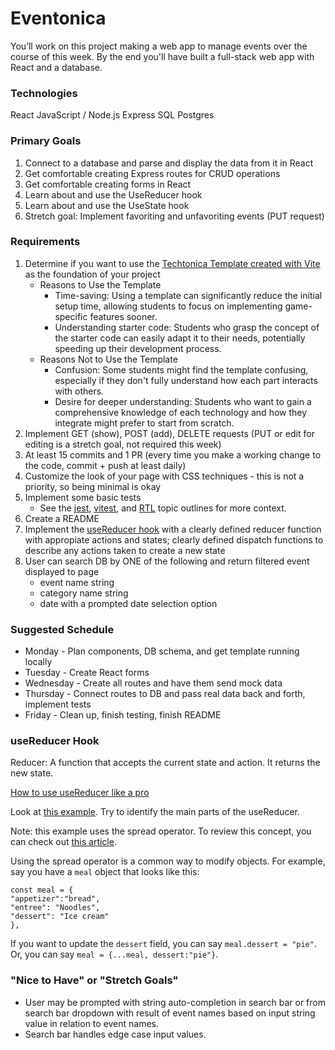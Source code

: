 # Eventonica

You’ll work on this project making a web app to manage events over the course of this week. By the end you'll have built a full-stack web app with React and a database.

### Technologies

React
JavaScript / Node.js
Express
SQL
Postgres

### Primary Goals

1. Connect to a database and parse and display the data from it in React
2. Get comfortable creating Express routes for CRUD operations
3. Get comfortable creating forms in React
4. Learn about and use the UseReducer hook
5. Learn about and use the UseState hook
6. Stretch goal: Implement favoriting and unfavoriting events (PUT request)

### Requirements

1. Determine if you want to use the [Techtonica Template created with Vite](https://github.com/Techtonica/curriculum/tree/main/projects/2023TemplateWithVite) as the foundation of your project
   - Reasons to Use the Template
     - Time-saving: Using a template can significantly reduce the initial setup time, allowing students to focus on implementing game-specific features sooner.
     - Understanding starter code: Students who grasp the concept of the starter code can easily adapt it to their needs, potentially speeding up their development process.
   - Reasons Not to Use the Template
     - Confusion: Some students might find the template confusing, especially if they don't fully understand how each part interacts with others.
     - Desire for deeper understanding: Students who want to gain a comprehensive knowledge of each technology and how they integrate might prefer to start from scratch.
2. Implement GET (show), POST (add), DELETE requests (PUT or edit for editing is a stretch goal, not required this week)
3. At least 15 commits and 1 PR (every time you make a working change to the code, commit + push at least daily)
4. Customize the look of your page with CSS techniques - this is not a priority, so being minimal is okay
5. Implement some basic tests
   - See the [jest](https://github.com/Techtonica/curriculum/blob/main/testing-and-tdd/jest.md), [vitest](https://github.com/Techtonica/curriculum/blob/main/testing-and-tdd/vitest.md), and [RTL](https://github.com/Techtonica/curriculum/blob/main/testing-and-tdd/react-testing-jest-and-RTL.md) topic outlines for more context.
6. Create a README
7. Implement the [useReducer hook](https://react.dev/reference/react/useReducer) with a clearly defined reducer function with appropiate actions and states; clearly defined dispatch functions to describe any actions taken to create a new state
8. User can search DB by ONE of the following and return filtered event displayed to page
   - event name string
   - category name string
   - date with a prompted date selection option

### Suggested Schedule

- Monday - Plan components, DB schema, and get template running locally
- Tuesday - Create React forms
- Wednesday - Create all routes and have them send mock data
- Thursday - Connect routes to DB and pass real data back and forth, implement tests
- Friday - Clean up, finish testing, finish README

### useReducer Hook

Reducer: A function that accepts the current state and action. It returns the new state.

[How to use useReducer like a pro](https://devtrium.com/posts/how-to-use-react-usereducer-hook)

Look at [this example](https://codesandbox.io/s/wild-brook-5drvk?file=/src/App.js). Try to identify the main parts of the useReducer.

Note: this example uses the spread operator. To review this concept, you can check out [this article](https://medium.com/coding-at-dawn/how-to-use-the-spread-operator-in-javascript-b9e4a8b06fab).

Using the spread operator is a common way to modify objects. For example, say you have a `meal` object that looks like this:

```
const meal = {
"appetizer":"bread",
"entree": "Noodles",
"dessert": "Ice cream"
},
```

If you want to update the `dessert` field, you can say `meal.dessert = "pie"`. Or, you can say `meal = {...meal, dessert:"pie"}`.

### "Nice to Have" or "Stretch Goals"

- User may be prompted with string auto-completion in search bar or from search bar dropdown with result of event names based on input string value in relation to event names.
- Search bar handles edge case input values.

